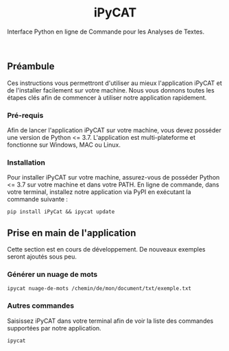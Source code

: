   <h1><center>
  iPyCAT</center></h1>
  <p>Interface Python en ligne de Commande pour les Analyses de Textes.</p>
<br>

## Préambule

Ces instructions vous permettront d'utiliser au mieux l'application iPyCAT et de l'installer facilement sur votre machine. Nous vous donnons toutes les étapes clés afin de commencer à utiliser notre application rapidement.

### Pré-requis

Afin de lancer l'application iPyCAT sur votre machine, vous devez posséder une version de Python <= 3.7. L'application est multi-plateforme et fonctionne sur Windows, MAC ou Linux.

### Installation

Pour installer iPyCAT sur votre machine, assurez-vous de posséder Python <= 3.7 sur votre machine et dans votre PATH. En ligne de commande, dans votre terminal, installez notre application via PyPI en exécutant la commande suivante :

```
pip install iPyCat && ipycat update
```

## Prise en main de l'application

Cette section est en cours de développement. De nouveaux exemples seront ajoutés sous peu.

### Générer un nuage de mots

```
ipycat nuage-de-mots /chemin/de/mon/document/txt/exemple.txt
```

### Autres commandes

Saisissez iPyCAT dans votre terminal afin de voir la liste des commandes supportées par notre application.

```
ipycat
```
